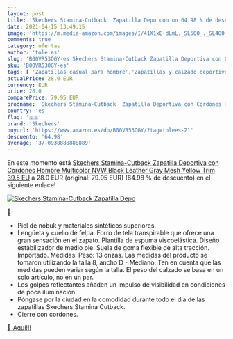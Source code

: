```yaml
---
layout: post
title: 'Skechers Stamina-Cutback  Zapatilla Depo con un 64.98 % de descuento'
date: 2021-04-15 13:49:15
image: 'https://m.media-amazon.com/images/I/41X1xE+dLmL._SL500_._SL400_.jpg'
comments: true
category: ofertas
author: 'tole.es'
slug: 'B00VR53OGY-es Skechers Stamina-Cutback Zapatilla Deportiva con Cordones...'
sku: 'B00VR53OGY-es'
tags: [ 'Zapatillas casual para hombre','Zapatillas y calzado deportivo para hombre','Zapatos','Zapatos para hombre','Zapatos y complementos','skechers','zapatilla', ]
actualPrice: 28.0 EUR
currency: EUR
price: 28.0
comparePrice: 79.95 EUR
prodname: 'Skechers Stamina-Cutback  Zapatilla Deportiva con Cordones Hombre  Multicolor NVW Black Leather Gray Mesh Yellow Trim  39.5 EU'
country: 'es'
flag: '🇪🇸'
brand: 'Skechers'
buyurl: 'https://www.amazon.es/dp/B00VR53OGY/?tag=tolees-21'
descuento: '64.98'
average: '37.0938888888889'
---
```


En este momento está [Skechers Stamina-Cutback  Zapatilla Deportiva con Cordones Hombre  Multicolor NVW Black Leather Gray Mesh Yellow Trim  39.5 EU](https://www.amazon.es/dp/B00VR53OGY/?tag=tolees-21) a 28.0 EUR (original: 79.95 EUR) (64.98 %  de descuento) en el siguiente enlace!

[![Skechers Stamina-Cutback  Zapatilla Depo](https://m.media-amazon.com/images/I/41X1xE+dLmL._SL500_._SL400_.jpg)](https://www.amazon.es/dp/B00VR53OGY/?tag=tolees-21)

🔎:

- Piel de nobuk y materiales sintéticos superiores.
- Lengüeta y cuello de felpa. Forro de tela transpirable que ofrece una gran sensación en el zapato. Plantilla de espuma viscoelástica. Diseño estabilizador de medio pie. Suela de goma flexible de alta tracción. Importado. Medidas: Peso: 13 onzas. Las medidas del producto se tomaron utilizando la talla 8, ancho D - Mediano. Ten en cuenta que las medidas pueden variar según la talla. El peso del calzado se basa en un solo artículo, no en un par.
- Los golpes reflectantes añaden un impulso de visibilidad en condiciones de poca iluminación.
- Póngase por la ciudad en la comodidad durante todo el día de las zapatillas Skechers Stamina Cutback.
- Cierre con cordones.

[🛒 Aquí!!!](https://www.amazon.es/dp/B00VR53OGY/?tag=tolees-21)
